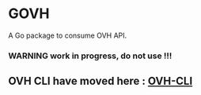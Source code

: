 # GOVH
A Go package to consume OVH API.

### WARNING work in progress, do not use !!!


## OVH CLI have moved here : [OVH-CLI](https://github.com/Toorop/ovh-cli)

 